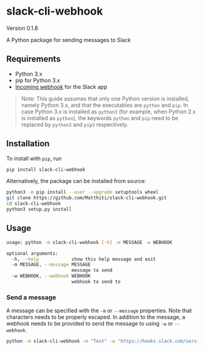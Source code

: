 # slack-cli-webhook
Version 0.1.8

A Python package for sending messages to Slack

## Requirements
- Python 3.x
- pip for Python 3.x
- [Incoming webhook](https://api.slack.com/incoming-webhooks) for the Slack app

> Note:
> This guide assumes that only one Python version is installed, namely Python 3.x, and that the executables are `python` and `pip`. In case Python 3.x is installed as `python3` (for example, when Python 2.x is installed as `python`), the keywords `python` and `pip` need to be replaced by `python3` and `pip3` respectively.

## Installation
To install with `pip`, run
```bash
pip install slack-cli-webhook
```

Alternatively, the package can be installed from source:
```bash
python3 -m pip install --user --upgrade setuptools wheel
git clone https://github.com/Matthiti/slack-cli-webhook.git
cd slack-cli-webhook
python3 setup.py install
```
## Usage
```bash
usage: python -m slack-cli-webhook [-h] -m MESSAGE -w WEBHOOK

optional arguments:
  -h, --help            show this help message and exit
  -m MESSAGE, --message MESSAGE
                        message to send
  -w WEBHOOK, --webhook WEBHOOK
                        webhook to send to
```

### Send a message
A message can be specified with the `-m` or `--message` properties. Note that characters needs to be properly escaped. In addition to the message, a webhook needs to be provided to send the message to using `-w` or `--webhook`.

```bash
python -m slack-cli-webhook -m "Test" -w "https://hooks.slack.com/services/T00000000/B00000000/XXXXXXXXXXXXXXXXXXXXXXXX"
```
